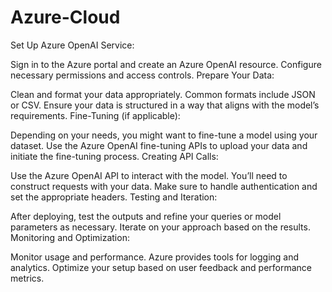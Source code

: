 # Azure-Cloud
Set Up Azure OpenAI Service:

Sign in to the Azure portal and create an Azure OpenAI resource.
Configure necessary permissions and access controls.
Prepare Your Data:

Clean and format your data appropriately. Common formats include JSON or CSV.
Ensure your data is structured in a way that aligns with the model’s requirements.
Fine-Tuning (if applicable):

Depending on your needs, you might want to fine-tune a model using your dataset.
Use the Azure OpenAI fine-tuning APIs to upload your data and initiate the fine-tuning process.
Creating API Calls:

Use the Azure OpenAI API to interact with the model. You’ll need to construct requests with your data.
Make sure to handle authentication and set the appropriate headers.
Testing and Iteration:

After deploying, test the outputs and refine your queries or model parameters as necessary.
Iterate on your approach based on the results.
Monitoring and Optimization:

Monitor usage and performance. Azure provides tools for logging and analytics.
Optimize your setup based on user feedback and performance metrics.
